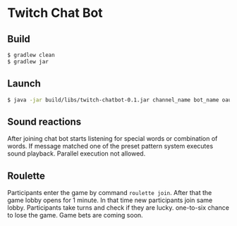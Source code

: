 # Twitch Chat Bot

## Build

```bash
$ gradlew clean
$ gradlew jar
```

## Launch
```bash
$ java -jar build/libs/twitch-chatbot-0.1.jar channel_name bot_name oauth_token(without prefix oauth:)
```

## Sound reactions
After joining chat bot starts listening for special words or combination of words.
If message matched one of the preset pattern system executes sound playback. Parallel execution not allowed.

## Roulette

Participants enter the game by command `roulette join`. After that the game lobby opens for 1 minute.
In that time new participants join same lobby.
Participants take turns and check if they are lucky. one-to-six chance to lose the game.
Game bets are coming soon.
